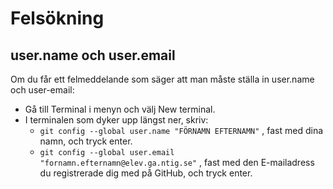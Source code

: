 # Felsökning

## user.name och user.email

Om du får ett felmeddelande som säger att man måste ställa in user.name och user-email:

* Gå till Terminal i menyn och välj New terminal.
* I terminalen som dyker upp längst ner, skriv:
  * `git config --global user.name "FÖRNAMN EFTERNAMN"` , fast med dina namn, och tryck enter.
  * `git config --global user.email "fornamn.efternamn@elev.ga.ntig.se"` , fast med den E-mailadress du registrerade dig med på GitHub, och tryck enter.

